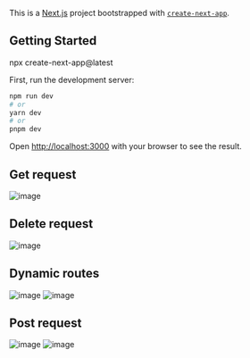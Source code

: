 This is a [Next.js](https://nextjs.org/) project bootstrapped with [`create-next-app`](https://github.com/vercel/next.js/tree/canary/packages/create-next-app).

## Getting Started
npx create-next-app@latest

First, run the development server:

```bash
npm run dev
# or
yarn dev
# or
pnpm dev
```

Open [http://localhost:3000](http://localhost:3000) with your browser to see the result.

## Get request
![image](https://github.com/suraj480/next-first-project/assets/72219318/f804f851-e781-4663-b10e-f5a7ba352457)

## Delete request
![image](https://github.com/suraj480/next-first-project/assets/72219318/64b56b39-ec11-48d7-9a1f-591fc3451e81)

## Dynamic routes 
![image](https://github.com/suraj480/next-first-project/assets/72219318/6cb52bb3-5b7f-41e5-bf51-ad43ab6d7a36)
![image](https://github.com/suraj480/next-first-project/assets/72219318/b2ecdd80-8e34-44cd-a6a7-d64d697aa62f)

## Post request 
![image](https://github.com/suraj480/next-first-project/assets/72219318/15403ee6-d068-4d7f-835e-2457d85cc686)
![image](https://github.com/suraj480/next-first-project/assets/72219318/880196a6-d8c2-45ec-9d7f-aa03e5c98225)




